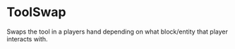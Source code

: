 # ToolSwap
Swaps the tool in a players hand depending on what block/entity that player interacts with.
